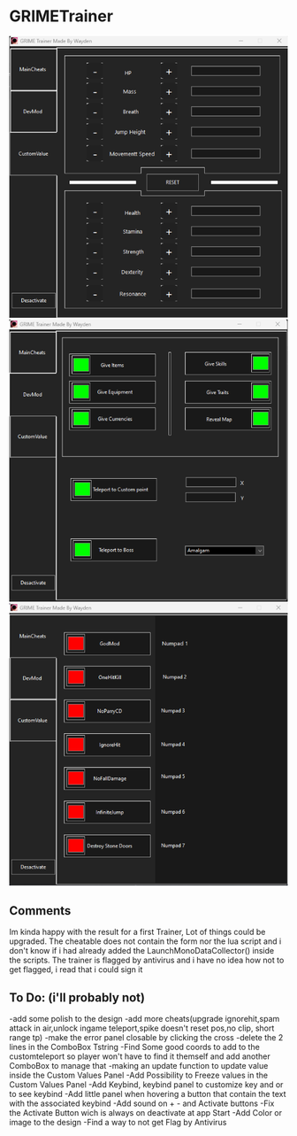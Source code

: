 # GRIMETrainer
![GRIMETrainer1](/img/GRIMEtrainer1.png)
![GRIMETrainer2](/img/GRIMEtrainer2.png)
![GRIMETrainer3](/img/GRIMEtrainer3.png)

## Comments
Im kinda happy with the result for a first Trainer, Lot of things could be upgraded.
The cheatable does not contain the form nor the lua script and i don't know if i had already added the LaunchMonoDataCollector() inside the scripts.
The trainer is flagged by antivirus and i have no idea how not to get flagged, i read that i could sign it

## To Do: (i'll probably not)
-add some polish to the design
-add more cheats(upgrade ignorehit,spam attack in air,unlock ingame teleport,spike doesn't reset pos,no clip, short range tp)
-make the error panel closable by clicking the cross
-delete the 2 lines in the ComboBox Tstring
-Find Some good coords to add to the customteleport so player won't have to find it
themself and add another ComboBox to manage that
-making an update function to update value inside the Custom Values Panel 
-Add Possibility to Freeze values in the Custom Values Panel
-Add Keybind, keybind panel to customize key and or to see keybind
-Add little panel when hovering a button that contain the text with the associated keybind
-Add sound on + - and Activate buttons
-Fix the Activate Button wich is always on deactivate at app Start
-Add Color or image to the design
-Find a way to not get Flag by Antivirus

